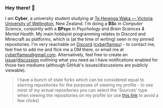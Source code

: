 ### Hey there! 👋

I am **Cyber**, a university student studying at [Te Herenga Waka — Victoria University of Wellington](https://www.wgtn.ac.nz/), New Zealand. I'm doing a **BSc** in *Computer Science*, conjointly with a **BPsyc** in *Psychology* and *Brain Sciences & Mental Health*. My main hobbyist programming relates to Discord and Minecraft as platforms, which is (at the time of writing) seen in my pinned repositories. 
I'm very reachable on [Discord](https://discord.com/users/218977195375329281) \([cyberflameu](discord://-/users/218977195375329281)\) - to contact me, feel free to add me and flick me a DM there, or email me at [cyberflameu@gmail.com](mailto:cyberflameu@gmail.com). Alternatively, feel free to create an [issue](https://github.com/CyberFlameGO/CyberFlameGO/issues/new/)/[discussion](https://github.com/CyberFlameGO/CyberFlameGO/discussions/new) outlining what you need as I have notifications enabled for those two mediums (although GitHub's issues/discussions are publicly viewable).

> I have a bunch of stale forks which can be considered equal to starring repositories for the purposes of viewing my profile - to see *most* of my actual repositories you can select the 'Sources' type when viewing the repositories on my profile (or use [this link](https://github.com/CyberFlameGO?tab=repositories&q=&type=source&language=&sort=) to avoid a few clicks)
